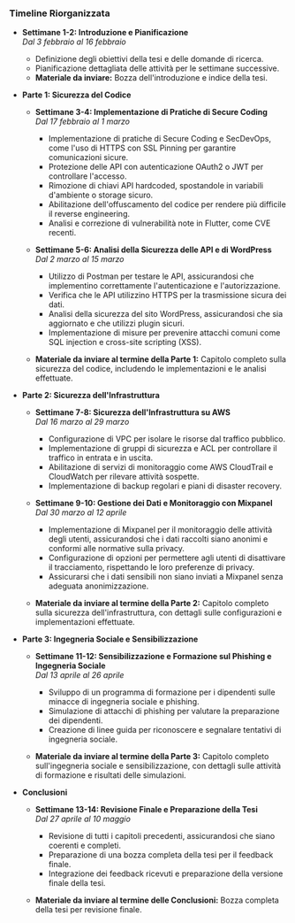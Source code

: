 ### **Timeline Riorganizzata**

- **Settimane 1-2: Introduzione e Pianificazione**  
  *Dal 3 febbraio al 16 febbraio*  
  - Definizione degli obiettivi della tesi e delle domande di ricerca.  
  - Pianificazione dettagliata delle attività per le settimane successive.  
  - **Materiale da inviare:** Bozza dell'introduzione e indice della tesi.  

- **Parte 1: Sicurezza del Codice**

  - **Settimane 3-4: Implementazione di Pratiche di Secure Coding**  
    *Dal 17 febbraio al 1 marzo*  
    - Implementazione di pratiche di Secure Coding e SecDevOps, come l'uso di HTTPS con SSL Pinning per garantire comunicazioni sicure.  
    - Protezione delle API con autenticazione OAuth2 o JWT per controllare l'accesso.  
    - Rimozione di chiavi API hardcoded, spostandole in variabili d'ambiente o storage sicuro.  
    - Abilitazione dell'offuscamento del codice per rendere più difficile il reverse engineering.  
    - Analisi e correzione di vulnerabilità note in Flutter, come CVE recenti.  

  - **Settimane 5-6: Analisi della Sicurezza delle API e di WordPress**  
    *Dal 2 marzo al 15 marzo*  
    - Utilizzo di Postman per testare le API, assicurandosi che implementino correttamente l'autenticazione e l'autorizzazione.  
    - Verifica che le API utilizzino HTTPS per la trasmissione sicura dei dati.  
    - Analisi della sicurezza del sito WordPress, assicurandosi che sia aggiornato e che utilizzi plugin sicuri.  
    - Implementazione di misure per prevenire attacchi comuni come SQL injection e cross-site scripting (XSS).  

  - **Materiale da inviare al termine della Parte 1:** Capitolo completo sulla sicurezza del codice, includendo le implementazioni e le analisi effettuate.  

- **Parte 2: Sicurezza dell'Infrastruttura**

  - **Settimane 7-8: Sicurezza dell'Infrastruttura su AWS**  
    *Dal 16 marzo al 29 marzo*  
    - Configurazione di VPC per isolare le risorse dal traffico pubblico.  
    - Implementazione di gruppi di sicurezza e ACL per controllare il traffico in entrata e in uscita.  
    - Abilitazione di servizi di monitoraggio come AWS CloudTrail e CloudWatch per rilevare attività sospette.  
    - Implementazione di backup regolari e piani di disaster recovery.  

  - **Settimane 9-10: Gestione dei Dati e Monitoraggio con Mixpanel**  
    *Dal 30 marzo al 12 aprile*  
    - Implementazione di Mixpanel per il monitoraggio delle attività degli utenti, assicurandosi che i dati raccolti siano anonimi e conformi alle normative sulla privacy.  
    - Configurazione di opzioni per permettere agli utenti di disattivare il tracciamento, rispettando le loro preferenze di privacy.  
    - Assicurarsi che i dati sensibili non siano inviati a Mixpanel senza adeguata anonimizzazione.  

  - **Materiale da inviare al termine della Parte 2:** Capitolo completo sulla sicurezza dell'infrastruttura, con dettagli sulle configurazioni e implementazioni effettuate.  

- **Parte 3: Ingegneria Sociale e Sensibilizzazione**

  - **Settimane 11-12: Sensibilizzazione e Formazione sul Phishing e Ingegneria Sociale**  
    *Dal 13 aprile al 26 aprile*  
    - Sviluppo di un programma di formazione per i dipendenti sulle minacce di ingegneria sociale e phishing.  
    - Simulazione di attacchi di phishing per valutare la preparazione dei dipendenti.  
    - Creazione di linee guida per riconoscere e segnalare tentativi di ingegneria sociale.  

  - **Materiale da inviare al termine della Parte 3:** Capitolo completo sull'ingegneria sociale e sensibilizzazione, con dettagli sulle attività di formazione e risultati delle simulazioni.  

- **Conclusioni**

  - **Settimane 13-14: Revisione Finale e Preparazione della Tesi**  
    *Dal 27 aprile al 10 maggio*  
    - Revisione di tutti i capitoli precedenti, assicurandosi che siano coerenti e completi.  
    - Preparazione di una bozza completa della tesi per il feedback finale.  
    - Integrazione dei feedback ricevuti e preparazione della versione finale della tesi.  

  - **Materiale da inviare al termine delle Conclusioni:** Bozza completa della tesi per revisione finale.  
